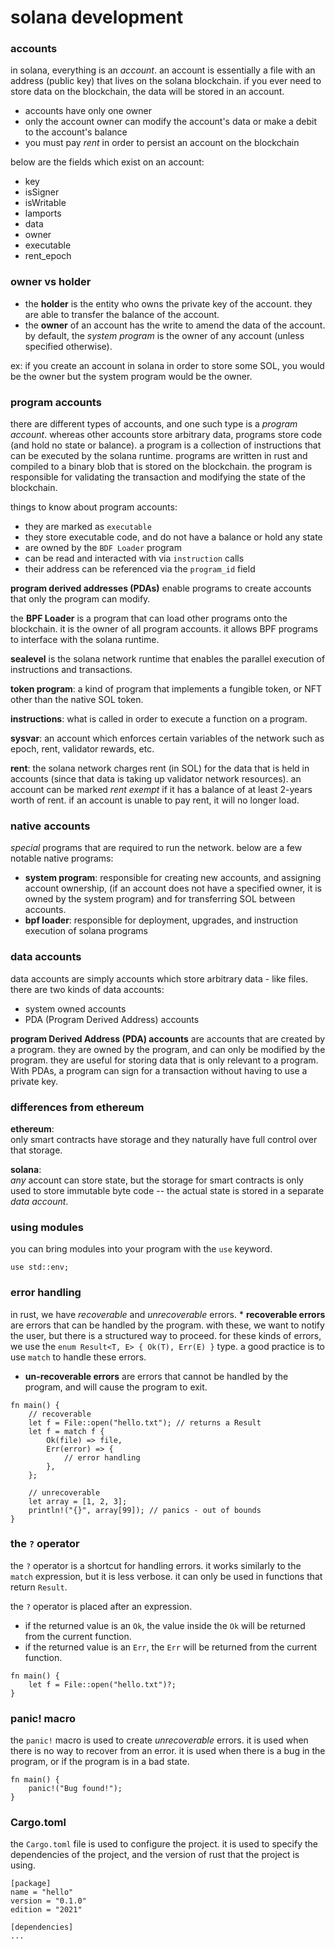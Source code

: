 # solana development

### accounts
in solana, everything is an *account*. an account is essentially a file with an address (public key) that lives on the solana blockchain. if you ever need to store data on the blockchain, the data will be stored in an account.
* accounts have only one owner
* only the account owner can modify the account's data or make a debit to the account's balance
* you must pay *rent* in order to persist an account on the blockchain

below are the fields which exist on an account:
* key
* isSigner
* isWritable
* lamports
* data
* owner
* executable
* rent_epoch

### owner vs holder
* the **holder** is the entity who owns the private key of the account. they are able to transfer the balance of the account.
* the **owner** of an account has the write to amend the data of the account. by default, the *system program* is the owner of any account (unless specified otherwise).

ex: if you create an account in solana in order to store some SOL, you would be the owner but the system program would be the owner.

### program accounts
there are different types of accounts, and one such type is a *program account*. whereas other accounts store arbitrary data, programs store code (and hold no state or balance). a program is a collection of instructions that can be executed by the solana runtime. programs are written in rust and compiled to a binary blob that is stored on the blockchain. the program is responsible for validating the transaction and modifying the state of the blockchain.

things to know about program accounts:
* they are marked as `executable`
* they store executable code, and do not have a balance or hold any state
* are owned by the `BDF Loader` program
* can be read and interacted with via `instruction` calls
* their address can be referenced via the `program_id` field

**program derived addresses (PDAs)** enable programs to create accounts that only the program can modify.

the **BPF Loader** is a program that can load other programs onto the blockchain. it is the owner of all program accounts. it allows BPF programs to interface with the solana runtime.

**sealevel** is the solana network runtime that enables the parallel execution of instructions and transactions.

**token program**: a kind of program that implements a fungible token, or NFT other than the native SOL token.

**instructions**: what is called in order to execute a function on a program.

**sysvar**: an account which enforces certain variables of the network such as epoch, rent, validator rewards, etc.

**rent**: the solana network charges rent (in SOL) for the data that is held in accounts (since that data is taking up validator network resources). an account can be marked *rent exempt* if it has a balance of at least 2-years worth of rent. if an account is unable to pay rent, it will no longer load.

### native accounts
*special* programs that are required to run the network. below are a few notable native programs:
* **system program**: responsible for creating new accounts, and assigning account ownership, (if an account does not have a specified owner, it is owned by the system program) and for transferring SOL between accounts.
* **bpf loader**: responsible for deployment, upgrades, and instruction execution of solana programs

### data accounts
data accounts are simply accounts which store arbitrary data - like files. there are two kinds of data accounts:
* system owned accounts
* PDA (Program Derived Address) accounts

**program Derived Address (PDA) accounts** are accounts that are created by a program. they are owned by the program, and can only be modified by the program. they are useful for storing data that is only relevant to a program. With PDAs, a program can sign for a transaction without having to use a private key.

### differences from ethereum
**ethereum**:<br>
only smart contracts have storage and they naturally have full control over that storage.

**solana**:<br>
*any* account can store state, but the storage for smart contracts is only used to store immutable byte code -- the actual state is stored in a separate *data account*.

### using modules
you can bring modules into your program with the `use` keyword.

```
use std::env;
```

### error handling
in rust, we have *recoverable* and *unrecoverable* errors. * **recoverable errors** are errors that can be handled by the program. with these, we want to notify the user, but there is a structured way to proceed. for these kinds of errors, we use the `enum Result<T, E> { Ok(T), Err(E) }` type. a good practice is to use `match` to handle these errors.
* **un-recoverable errors** are errors that cannot be handled by the program, and will cause the program to exit.

```
fn main() {
    // recoverable
    let f = File::open("hello.txt"); // returns a Result
    let f = match f {
        Ok(file) => file,
        Err(error) => {
            // error handling
        },
    };

    // unrecoverable
    let array = [1, 2, 3];
    println!("{}", array[99]); // panics - out of bounds
}
```

### the `?` operator
the `?` operator is a shortcut for handling errors. it works similarly to the `match` expression, but it is less verbose. it can only be used in functions that return `Result`.

the `?` operator is placed after an expression.
* if the returned value is an `Ok`, the value inside the `Ok` will be returned from the current function.
* if the returned value is an `Err`, the `Err` will be returned from the current function.

```
fn main() {
    let f = File::open("hello.txt")?;
}
```

### panic! macro
the `panic!` macro is used to create *unrecoverable* errors. it is used when there is no way to recover from an error. it is used when there is a bug in the program, or if the program is in a bad state.

```
fn main() {
    panic!("Bug found!");
}
```

### Cargo.toml
the `Cargo.toml` file is used to configure the project. it is used to specify the dependencies of the project, and the version of rust that the project is using.

```
[package]
name = "hello"
version = "0.1.0"   
edition = "2021"

[dependencies]
...
```

